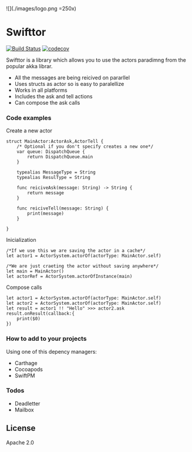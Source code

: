 
![](./images/logo.png =250x)
# Swifttor

[![Build Status](https://travis-ci.org/josete89/swifttor.svg?branch=master)](https://travis-ci.org/josete89/swifttor)
[![codecov](https://codecov.io/gh/josete89/swifttor/branch/master/graph/badge.svg)](https://codecov.io/gh/josete89/swifttor)

Swifttor is a library which allows you to use the actors paradimng from the popular akka librar.

  - All the messages are being reicived on pararllel
  - Uses structs as actor so is easy to paralellize
  - Works in all platforms
  - Includes the ask and tell actions
  - Can compose the ask calls

### Code examples

Create a new actor

```
struct MainActor:ActorAsk,ActorTell {
    /* Optional if you don't specify creates a new one*/
    var queue: DispatchQueue {
        return DispatchQueue.main
    }

    typealias MessageType = String
    typealias ResulType = String
    
    func reiciveAsk(message: String) -> String {
        return message
    }
    
    func reiciveTell(message: String) {
        print(message)
    }
    
}
```

Inicialization 

```
/*If we use this we are saving the actor in a cache*/
let actor1 = ActorSystem.actorOf(actorType: MainActor.self)

/*We are just craeting the actor without saving anywhere*/
let main = MainActor()
let actorRef = ActorSystem.actorOfInstance(main)
```

Compose calls
```
let actor1 = ActorSystem.actorOf(actorType: MainActor.self)
let actor2 = ActorSystem.actorOf(actorType: MainActor.self)
let result = actor1 !! "Hello" >>> actor2.ask
result.onResult(callback:{
    print($0)
})
```
### How to add to your projects
Using one of this depency managers:
  - Carthage
  - Cocoapods
  - SwiftPM

### Todos

 - Deadletter
 - Mailbox

License
----

Apache 2.0





